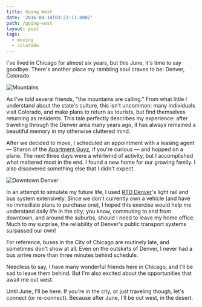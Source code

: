 ```yaml
---
title: Going West
date: '2016-04-14T03:23:11.000Z'
path: /going-west
layout: post
tags:
  - moving
  - colorado
---
```

I've lived in Chicago for almost six years, but this June, it's time to say goodbye. There's another place my rambling soul craves to be: Denver, Colorado.

![Mountains](http://nicholaswyoung.com.s3.amazonaws.com/img/co-mountains.jpg)

As I've told several friends, "the mountains are calling." From what little I understand about the state's culture, this isn't uncommon: many individuals visit Colorado, and make plans to return as tourists, but find themselves returning as residents. This tale perfectly describes my experience: after traveling through the Denver area many years ago, it has always remained a beautiful memory in my otherwise cluttered mind.

After we decided to move, I scheduled an appointment with a leasing agent &mdash; Sharon of the [Apartment Guyz](http://www.apartmentguyz.com), if you're curious &mdash; and hopped on a plane. The next three days were a whirlwind of activity, but I accomplished what mattered most in the end. I found a new home for our growing family. I also discovered something else that I didn't expect.

![Downtown Denver](http://nicholaswyoung.com.s3.amazonaws.com/img/co-downtown.jpg)

In an attempt to simulate my future life, I used [RTD Denver](http://www.rtd-denver.com)'s light rail and bus system extensively. Since we don't currently own a vehicle (and have no immediate plans to purchase one), I hoped this exercise would help me understand daily life in the city; you know, commuting to and from downtown, and around the suburbs, should I need to leave my home office. Much to my surprise, the reliability of Denver's public transport systems surpassed our own!

For reference, buses in the City of Chicago are routinely late, and sometimes don't show at all. Even on the outskirts of Denver, I never had a bus arrive more than three minutes behind schedule.

Needless to say, I have many wonderful friends here in Chicago, and I'll be sad to leave them behind. But I'm also excited about the opportunities that await me out west.

Until June, I'll be here. If you're in the city, or just traveling though, let's connect (or re-connect). Because after June, I'll be out west, in the desert.
